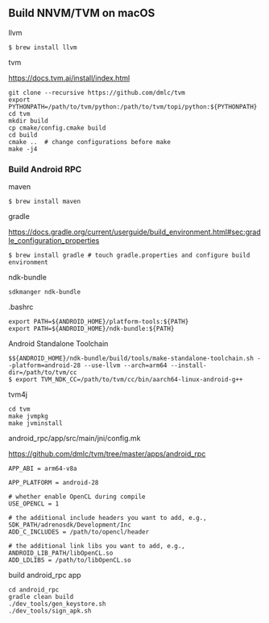 ## Build NNVM/TVM on macOS

llvm

```
$ brew install llvm
```

tvm

https://docs.tvm.ai/install/index.html

```
git clone --recursive https://github.com/dmlc/tvm
export PYTHONPATH=/path/to/tvm/python:/path/to/tvm/topi/python:${PYTHONPATH}
cd tvm
mkdir build
cp cmake/config.cmake build
cd build
cmake ..  # change configurations before make
make -j4
```

### Build Android RPC

maven

```
$ brew install maven
```

gradle

https://docs.gradle.org/current/userguide/build_environment.html#sec:gradle_configuration_properties

```
$ brew install gradle # touch gradle.properties and configure build environment
```

ndk-bundle

```
sdkmanger ndk-bundle
```

.bashrc

```
export PATH=${ANDROID_HOME}/platform-tools:${PATH}
export PATH=${ANDROID_HOME}/ndk-bundle:${PATH}
```

Android Standalone Toolchain

```
$${ANDROID_HOME}/ndk-bundle/build/tools/make-standalone-toolchain.sh --platform=android-28 --use-llvm --arch=arm64 --install-dir=/path/to/tvm/cc
$ export TVM_NDK_CC=/path/to/tvm/cc/bin/aarch64-linux-android-g++
```

tvm4j

```
cd tvm
make jvmpkg
make jvminstall
```

android_rpc/app/src/main/jni/config.mk

https://github.com/dmlc/tvm/tree/master/apps/android_rpc

```
APP_ABI = arm64-v8a

APP_PLATFORM = android-28

# whether enable OpenCL during compile
USE_OPENCL = 1

# the additional include headers you want to add, e.g., SDK_PATH/adrenosdk/Development/Inc
ADD_C_INCLUDES = /path/to/opencl/header

# the additional link libs you want to add, e.g., ANDROID_LIB_PATH/libOpenCL.so
ADD_LDLIBS = /path/to/libOpenCL.so
```

build android_rpc app

```
cd android_rpc
gradle clean build
./dev_tools/gen_keystore.sh
./dev_tools/sign_apk.sh
```

